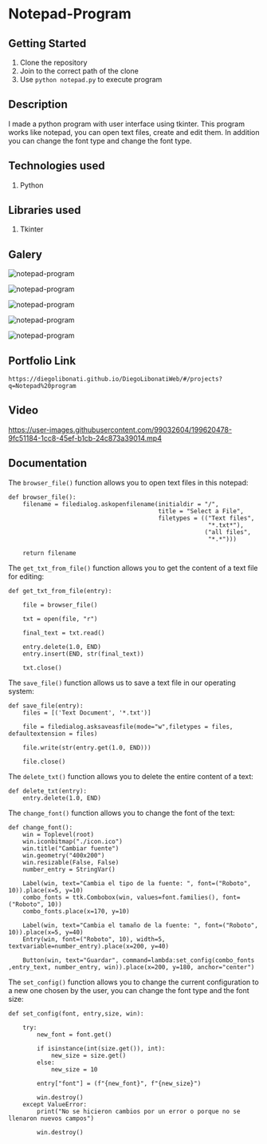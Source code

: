 # Notepad-Program

## Getting Started

1. Clone the repository
2. Join to the correct path of the clone
3. Use `python notepad.py` to execute program

## Description

I made a python program with user interface using tkinter. This program works like notepad, you can open text files, create and edit them. In addition you can change the font type and change the font type.

## Technologies used

1. Python

## Libraries used

1. Tkinter

## Galery

![notepad-program](https://raw.githubusercontent.com/DiegoLibonati/DiegoLibonatiWeb/main/data/projects/Python/Imagenes/notepadpython-0.jpg)

![notepad-program](https://raw.githubusercontent.com/DiegoLibonati/DiegoLibonatiWeb/main/data/projects/Python/Imagenes/notepadpython-1.jpg)

![notepad-program](https://raw.githubusercontent.com/DiegoLibonati/DiegoLibonatiWeb/main/data/projects/Python/Imagenes/notepadpython-2.jpg)

![notepad-program](https://raw.githubusercontent.com/DiegoLibonati/DiegoLibonatiWeb/main/data/projects/Python/Imagenes/notepadpython-3.jpg)

![notepad-program](https://raw.githubusercontent.com/DiegoLibonati/DiegoLibonatiWeb/main/data/projects/Python/Imagenes/notepadpython-4.jpg)

## Portfolio Link

`https://diegolibonati.github.io/DiegoLibonatiWeb/#/projects?q=Notepad%20program`

## Video

https://user-images.githubusercontent.com/99032604/199620478-9fc51184-1cc8-45ef-b1cb-24c873a39014.mp4

## Documentation

The `browser_file()` function allows you to open text files in this notepad:

```
def browser_file():
    filename = filedialog.askopenfilename(initialdir = "/",
                                          title = "Select a File",
                                          filetypes = (("Text files",
                                                        "*.txt*"),
                                                       ("all files",
                                                        "*.*")))

    return filename
```

The `get_txt_from_file()` function allows you to get the content of a text file for editing:

```
def get_txt_from_file(entry):

    file = browser_file()

    txt = open(file, "r")

    final_text = txt.read()

    entry.delete(1.0, END)
    entry.insert(END, str(final_text))

    txt.close()
```

The `save_file()` function allows us to save a text file in our operating system:

```
def save_file(entry):
    files = [('Text Document', '*.txt')]

    file = filedialog.asksaveasfile(mode="w",filetypes = files, defaultextension = files)

    file.write(str(entry.get(1.0, END)))

    file.close()
```

The `delete_txt()` function allows you to delete the entire content of a text:

```
def delete_txt(entry):
    entry.delete(1.0, END)
```

The `change_font()` function allows you to change the font of the text:

```
def change_font():
    win = Toplevel(root)
    win.iconbitmap("./icon.ico")
    win.title("Cambiar fuente")
    win.geometry("400x200")
    win.resizable(False, False)
    number_entry = StringVar()

    Label(win, text="Cambia el tipo de la fuente: ", font=("Roboto", 10)).place(x=5, y=10)
    combo_fonts = ttk.Combobox(win, values=font.families(), font=("Roboto", 10))
    combo_fonts.place(x=170, y=10)

    Label(win, text="Cambia el tamaño de la fuente: ", font=("Roboto", 10)).place(x=5, y=40)
    Entry(win, font=("Roboto", 10), width=5, textvariable=number_entry).place(x=200, y=40)

    Button(win, text="Guardar", command=lambda:set_config(combo_fonts ,entry_text, number_entry, win)).place(x=200, y=180, anchor="center")
```

The `set_config()` function allows you to change the current configuration to a new one chosen by the user, you can change the font type and the font size:

```
def set_config(font, entry,size, win):

    try:
        new_font = font.get()

        if isinstance(int(size.get()), int):
            new_size = size.get()
        else:
            new_size = 10

        entry["font"] = (f"{new_font}", f"{new_size}")

        win.destroy()
    except ValueError:
        print("No se hicieron cambios por un error o porque no se llenaron nuevos campos")

        win.destroy()
```
